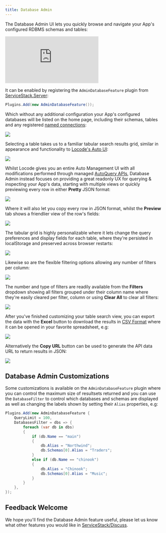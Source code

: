 ```yaml
---
title: Database Admin
---
```


The Database Admin UI lets you quickly browse and navigate your App's configured RDBMS schemas and tables:

<iframe class="video-hd" src="https://www.youtube.com/embed/NZkeyuc_prg" frameborder="0" allow="accelerometer; autoplay; clipboard-write; encrypted-media; gyroscope; picture-in-picture" allowfullscreen></iframe>

It can be enabled by registering the `AdminDatabaseFeature` plugin from [ServiceStack.Server](https://nuget.org/packages/ServiceStack.Server):

```csharp
Plugins.Add(new AdminDatabaseFeature());
```

Which without any additional configuration your App's configured databases will be listed on the home page, including their schemas, tables and any registered [named connections](/ormlite/getting-started#multiple-database-connections):

![](/images/admin-ui/admin-ui-database.png)

Selecting a table takes us to a familiar tabular search results grid, similar in appearance and functionality to [Locode's Auto UI](/locode/):

![](/images/admin-ui/admin-ui-database-table.png)

Whilst Locode gives you an entire Auto Management UI with all modifications performed through managed [AutoQuery APIs](/autoquery), Database Admin instead focuses on providing a great readonly UX for querying & inspecting your App's data, starting with multiple views or quickly previewing every row in either **Pretty** JSON format:

<div class="block flex justify-center items-center">
    <img class="max-w-screen-md" src="/images/admin-ui/admin-ui-database-table-pretty.png">
</div>

Where it will also let you copy every row in JSON format, whilst the **Preview** tab shows a friendlier view of the row's fields:

<div class="block flex justify-center items-center">
    <img class="max-w-screen-md" src="/images/admin-ui/admin-ui-database-table-preview.png">
</div>

The tabular grid is highly personalizable where it lets change the query preferences and display fields for each table, where they're persisted in localStorage and preserved across browser restarts:

<div class="block flex justify-center items-center">
    <img class="max-w-screen-md" src="/images/admin-ui/admin-ui-database-prefs.png">
</div>

Likewise so are the flexible filtering options allowing any number of filters per column:

<div class="block flex justify-center items-center">
    <img class="max-w-screen-md" src="/images/admin-ui/admin-ui-database-filter.png">
</div>

The number and type of filters are readily available from the **Filters** dropdown showing all filters grouped under their column name where they're easily cleared per filter, column or using **Clear All** to clear all filters:

![](/images/admin-ui/admin-ui-database-filters.png)

After you've finished customizing your table search view, you can export the data with the **Excel** button to download the results in [CSV Format](/csv-format) where it can be opened in your favorite spreadsheet, e.g:

![](/images/admin-ui/admin-ui-database-excel.png)

Alternatively the **Copy URL** button can be used to generate the API data URL to return results in JSON:

<div class="block flex justify-center items-center">
    <img class="max-w-screen-md" src="/images/admin-ui/admin-ui-database-api-url.png">
</div>

## Database Admin Customizations

Some customizations is available on the `AdminDatabaseFeature` plugin where you can control the maximum size of resultsets returned and you can use the `DatabaseFilter` to control which databases and schemas are displayed as well as changing the labels shown by setting their `Alias` properties, e.g:

```csharp
Plugins.Add(new AdminDatabaseFeature {
    QueryLimit = 100,
    DatabasesFilter = dbs => {
        foreach (var db in dbs) 
        {
            if (db.Name == "main")
            {
                db.Alias = "Northwind";
                db.Schemas[0].Alias = "Traders";
            }
            else if (db.Name == "chinook")
            {
                db.Alias = "Chinook";
                db.Schemas[0].Alias = "Music";
            }
        }
    },
});
```

## Feedback Welcome

We hope you'll find the Database Admin feature useful, please let us know what other features you would like in [ServiceStack/Discuss](https://github.com/ServiceStack/Discuss/discussions).
